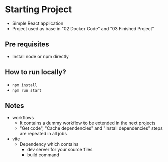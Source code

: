 # Starting Project
* Simple React application
* Project used as base in "02 Docker Code" and "03 Finished Project"

## Pre requisites
* Install node or npm directly

## How to run locally?
* `npm install`
* `npm run start`

## Notes
* workflows
  * It contains a dummy workflow to be extended in the next projects
  * "Get code", "Cache dependencies" and "Install dependencies" steps are repeated in all jobs
* vite
  * Dependency which contains
    * dev server for your source files
    * build command